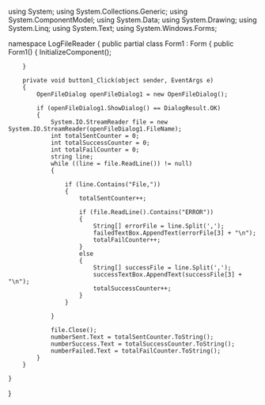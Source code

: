 using System;
using System.Collections.Generic;
using System.ComponentModel;
using System.Data;
using System.Drawing;
using System.Linq;
using System.Text;
using System.Windows.Forms;

namespace LogFileReader
{
    public partial class Form1 : Form
    {
        public Form1()
        {
            InitializeComponent();
            
        }

        private void button1_Click(object sender, EventArgs e)
        {
            OpenFileDialog openFileDialog1 = new OpenFileDialog();

            if (openFileDialog1.ShowDialog() == DialogResult.OK)
            {
                System.IO.StreamReader file = new System.IO.StreamReader(openFileDialog1.FileName);
                int totalSentCounter = 0;
                int totalSuccessCounter = 0;
                int totalFailCounter = 0;
                string line;
                while ((line = file.ReadLine()) != null)
                {
                    
                    if (line.Contains("File,"))
                    {
                        totalSentCounter++;
                        
                        if (file.ReadLine().Contains("ERROR"))
                        {
                            String[] errorFile = line.Split(',');
                            failedTextBox.AppendText(errorFile[3] + "\n");
                            totalFailCounter++;
                        }
                        else
                        {                            
                            String[] successFile = line.Split(',');
                            successTextBox.AppendText(successFile[3] + "\n");
                            totalSuccessCounter++;
                        }
                    }
                     
                }

                file.Close();
                numberSent.Text = totalSentCounter.ToString();
                numberSuccess.Text = totalSuccessCounter.ToString();
                numberFailed.Text = totalFailCounter.ToString();
            }
        }

    }
}
